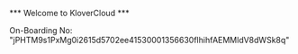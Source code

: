 *** Welcome to KloverCloud ***

On-Boarding No: &#34;jPHTM9s1PxMg0i2615d5702ee41530001356630flhihfAEMMldV8dWSk8q&#34;
